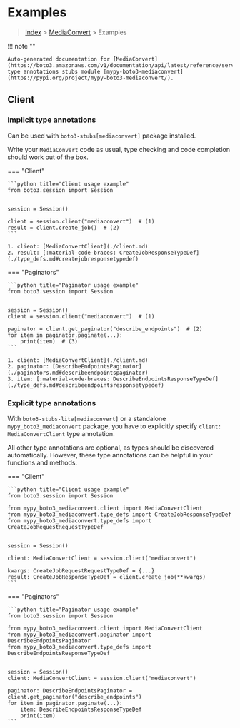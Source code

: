 # Examples

> [Index](../README.md) > [MediaConvert](./README.md) > Examples

!!! note ""

    Auto-generated documentation for [MediaConvert](https://boto3.amazonaws.com/v1/documentation/api/latest/reference/services/mediaconvert.html#MediaConvert)
    type annotations stubs module [mypy-boto3-mediaconvert](https://pypi.org/project/mypy-boto3-mediaconvert/).

## Client

### Implicit type annotations

Can be used with `boto3-stubs[mediaconvert]` package installed.

Write your `MediaConvert` code as usual,
type checking and code completion should work out of the box.


=== "Client"

    ```python title="Client usage example"
    from boto3.session import Session


    session = Session()

    client = session.client("mediaconvert")  # (1)
    result = client.create_job()  # (2)
    ```

    1. client: [MediaConvertClient](./client.md)
    2. result: [:material-code-braces: CreateJobResponseTypeDef](./type_defs.md#createjobresponsetypedef) 



=== "Paginators"

    ```python title="Paginator usage example"
    from boto3.session import Session


    session = Session()
    client = session.client("mediaconvert")  # (1)

    paginator = client.get_paginator("describe_endpoints")  # (2)
    for item in paginator.paginate(...):
        print(item)  # (3)
    ```

    1. client: [MediaConvertClient](./client.md)
    2. paginator: [DescribeEndpointsPaginator](./paginators.md#describeendpointspaginator)
    3. item: [:material-code-braces: DescribeEndpointsResponseTypeDef](./type_defs.md#describeendpointsresponsetypedef) 




### Explicit type annotations

With `boto3-stubs-lite[mediaconvert]`
or a standalone `mypy_boto3_mediaconvert` package, you have to explicitly specify `client: MediaConvertClient` type annotation.

All other type annotations are optional, as types should be discovered automatically.
However, these type annotations can be helpful in your functions and methods.


=== "Client"

    ```python title="Client usage example"
    from boto3.session import Session

    from mypy_boto3_mediaconvert.client import MediaConvertClient
    from mypy_boto3_mediaconvert.type_defs import CreateJobResponseTypeDef
    from mypy_boto3_mediaconvert.type_defs import CreateJobRequestRequestTypeDef


    session = Session()

    client: MediaConvertClient = session.client("mediaconvert")

    kwargs: CreateJobRequestRequestTypeDef = {...}
    result: CreateJobResponseTypeDef = client.create_job(**kwargs)
    ```



=== "Paginators"

    ```python title="Paginator usage example"
    from boto3.session import Session

    from mypy_boto3_mediaconvert.client import MediaConvertClient
    from mypy_boto3_mediaconvert.paginator import DescribeEndpointsPaginator
    from mypy_boto3_mediaconvert.type_defs import DescribeEndpointsResponseTypeDef


    session = Session()
    client: MediaConvertClient = session.client("mediaconvert")

    paginator: DescribeEndpointsPaginator = client.get_paginator("describe_endpoints")
    for item in paginator.paginate(...):
        item: DescribeEndpointsResponseTypeDef
        print(item)
    ```





